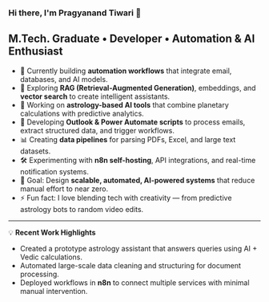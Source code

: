 ### Hi there, I'm Pragyanand Tiwari 👋

## M.Tech. Graduate • Developer • Automation & AI Enthusiast

- 🔭 Currently building **automation workflows** that integrate email, databases, and AI models.
- 🌱 Exploring **RAG (Retrieval-Augmented Generation)**, embeddings, and **vector search** to create intelligent assistants.
- 🧩 Working on **astrology-based AI tools** that combine planetary calculations with predictive analytics.
- 📂 Developing **Outlook & Power Automate scripts** to process emails, extract structured data, and trigger workflows.
- 📊 Creating **data pipelines** for parsing PDFs, Excel, and large text datasets.
- 🛠 Experimenting with **n8n self-hosting**, API integrations, and real-time notification systems.
- 🎯 Goal: Design **scalable, automated, AI-powered systems** that reduce manual effort to near zero.
- ⚡ Fun fact: I love blending tech with creativity — from predictive astrology bots to random video edits.

---

💡 **Recent Work Highlights**
- Created a prototype astrology assistant that answers queries using AI + Vedic calculations.
- Automated large-scale data cleaning and structuring for document processing.
- Deployed workflows in **n8n** to connect multiple services with minimal manual intervention.
